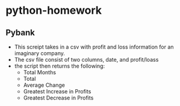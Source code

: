 # python-homework

## Pybank
* This screipt takes in a csv with profit and loss information for an imaginary company. 
* The csv file consist of two columns, date, and profit/loass
* the script then returns the following:
    * Total Months
    * Total
    * Average Change
    * Greatest Increase in Profits
    * Greatest Decrease in Profits